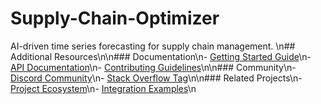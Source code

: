# Supply-Chain-Optimizer
AI-driven time series forecasting for supply chain management.
\n## Additional Resources\n\n### Documentation\n- [Getting Started Guide](docs/getting-started.md)\n- [API Documentation](docs/api.md)\n- [Contributing Guidelines](CONTRIBUTING.md)\n\n### Community\n- [Discord Community](https://discord.gg/example)\n- [Stack Overflow Tag](https://stackoverflow.com/questions/tagged/project-name)\n\n### Related Projects\n- [Project Ecosystem](docs/ecosystem.md)\n- [Integration Examples](examples/)\n